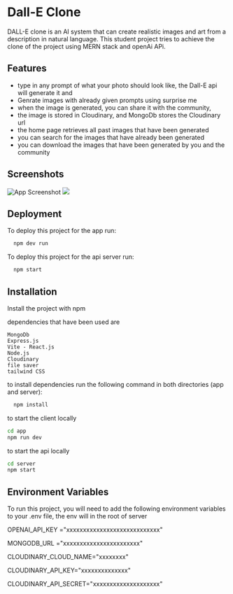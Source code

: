 
# Dall-E Clone

DALL-E clone is an AI system that can create realistic images and art from a description in natural language. This student project tries to achieve the clone of the project using MERN stack and openAi APi.


## Features

- type in any prompt of what your photo should look like, the Dall-E api will generate it and 
- Genrate images with already given prompts using surprise me
- when the image is generated, you can share it with the community, 
- the image is stored in Cloudinary, and MongoDb stores the Cloudinary url
- the home page retrieves all past images that have been generated
- you can search for the images that have already been generated
- you can download the images that have been generated by you and the community


## Screenshots

![App Screenshot](https://imgtr.ee/images/2023/08/19/faf5ac3afafd21c15d9a18252b2892da.png)
![](https://imgtr.ee/images/2023/08/19/1b42e194f71639758231b59c69468f26.png)
## Deployment

To deploy this project for the app run:

```bash
  npm dev run
```

To deploy this project for the api server run:

```bash
  npm start
```
## Installation

Install the project with npm

dependencies that have been used are

    
    MongoDb
    Express.js
    Vite - React.js
    Node.js
    Cloudinary
    file saver
    tailwind CSS

to install dependencies run the following command in both directories (app and server):

```bash
  npm install
```

to start the client locally
```bash
cd app
npm run dev
```

to start the api locally
```bash
cd server
npm start
```
## Environment Variables

To run this project, you will need to add the following environment variables to your .env file, the env will in the root of server


OPENAI_API_KEY ="xxxxxxxxxxxxxxxxxxxxxxxxxxxx"

MONGODB_URL ="xxxxxxxxxxxxxxxxxxxxxxx"

CLOUDINARY_CLOUD_NAME="xxxxxxxx"

CLOUDINARY_API_KEY="xxxxxxxxxxxxxx"

CLOUDINARY_API_SECRET="xxxxxxxxxxxxxxxxxxxx"
